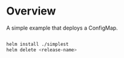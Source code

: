 # Overview

A simple example that deploys a ConfigMap.

````bash

helm install ./simplest
helm delete <release-name>

````